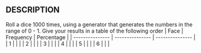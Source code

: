 ## DESCRIPTION
Roll a dice 1000 times, using a generator that generates the numbers in the range of 0 - 1. Give your results in  a table of the following order
| Face | Frequency | Percentage |
| --------------- | --------------- | --------------- |
| 1 |  |  |
| 2 |  |  |
| 3 |  |  |
| 4 |  |  |
| 5 |  |  |
| 6 |  |  |
